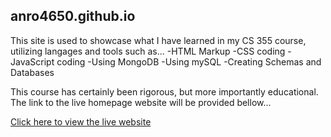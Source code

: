 ## anro4650.github.io
This site is used to showcase what I have learned in my CS 355 course, utilizing langages and tools such as...
  -HTML Markup
  -CSS coding
  -JavaScript coding
  -Using MongoDB
  -Using mySQL
  -Creating Schemas and Databases


This course has certainly been rigorous, but more importantly educational.
The link to the live homepage website will be provided bellow...

[Click here to view the live website](https://chompskihonk.github.io/anro4650.github.io/index.html)
